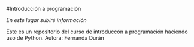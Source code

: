 #Introducción a programación

_En este lugar subiré información_

Este es un repositorio del curso de introduccón a programación haciendo uso de Python. 
Autora: Fernanda Durán
